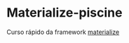 # Materialize-piscine
Curso rápido da framework [materialize](https://youtube.com/playlist?list=PL4cUxeGkcC9gGrbtvASEZSlFEYBnPkmff&si=sDtoLpIeWei7aFZP)
